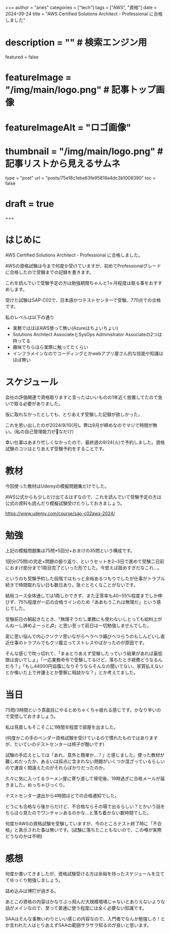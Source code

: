 +++
author = "aries"
categories = ["tech"]
tags = ["AWS", "資格"]
date = 2024-09-24
title = "AWS Certified Solutions Architect - Professional に合格しました"
# description = "" # 検索エンジン用
featured = false
# featureImage = "/img/main/logo.png" # 記事トップ画像
# featureImageAlt = "ロゴ画像"
# thumbnail = "/img/main/logo.png" # 記事リストから見えるサムネ
type = "post"
url = "posts/75e18c1ebe63fe95818a4dc3b1008390"
toc = false
# draft = true
+++

# はじめに

AWS Certified Solutions Architect - Professional に合格しました。

AWSの資格試験は今まで何度か受けていますが、初めてProfessionalグレードに合格したので受験までの記録を書きます。

これを読んでいて受験予定の方は勉強期間ちゃんと1ヶ月程度は取る事をおすすめします。

受けた試験はSAP-C02で、日本語かつテストセンターで受験、770点での合格です。

私のレベルは以下の通り
- 実務ではほぼAWS使って無い(Azureはちょいちょい)
- Solutions Architect AssociateとSysOps Administrator Associateの2つは持ってる
- 趣味でちらほら実際に触ってたくらい
- インフラメインなのでコーディングとかwebアプリ屋さん的な技能や知識はほぼ無い


# スケジュール

会社の評価関連で資格取りますと言ったはいいものの1年近く放置してたので急いで取る必要がありました。

仮に取れなかったとしても、とりあえず受験した記録が欲しかった。

これを思い出したのが2024/9/10(月)。弊は9月が締めなのでマジで時間が無い。(私の自己管理能力が💩なだけ)

幸い仕事はあまり忙しくなかったので、最終週の9/24(火)で予約しました。資格試験のコツはとりあえず受験予約をすることです。

# 教材

今回使った教材はUdemyの模擬問題集だけでした。

AWS公式からも少しだけ出てるはずなので、これを読んでいて受験予定の方は公式の資料も読んだり模擬試験受けたりしておきましょう。

https://www.udemy.com/course/sap-c02aws-2024/

# 勉強

上記の模擬問題集は75問*5回分+おまけの35問という構成です。

1回分(75問)の完走+問題の振り返り、というセットを2~3日で進めて受験二日前におまけ部分まで1周目完了といった形でした。今思えば舐めすぎだなこれ…。

というのも受験予約した段階ではもっと余裕あるつもりでしたが仕事がトラブル続きで時間取れない日も数日あり。急ぐとろくなことがないです。

結局コース全体通しては1周しかできず、また正答率も40~55%程度までしか伸びず、75%程度が一応の合格ラインのため「ああもうこれは無理だ」という感じでした。

受験前日の朝起きたとき、「無理そうだし業務にも使わないしとっても給料上がんねーし諦めよーっと♫」と思い至って前日は一切勉強しませんでした。

変に思い悩んで内心クソクソ思いながらヘラヘラ媚びへつらうのもしんどいし直近仕事のトラブルでもクソ腹立ってストレスやばかったのが原因です。

そんな感じで吹っ切れて、「まぁとりあえず受験したっていう結果があれば最低限は良いでしょ」「一応業務命令で受験してるけど、落ちたとき経費どうなるんだろ？」「もし44000円自腹になりそうならそんなの聞いてない、家賃払えないとか喚いた上で弁護士とか警察に相談かな？」とか考えてました。

# 当日

75問/3時間という真面目にやるとめちゃくちゃ疲れる感じです。かなり辛いので覚悟しておきましょう。

私は見直しもそこそこに1時間半程度で部屋を出ました。

(何度かこの手のベンダー資格試験を受けているので慣れたものではありますが、たいていのテストセンターは椅子が酷いです)

試験の手応えとしては「あれ、意外と簡単か…？」と感じました。使った教材が難しめだったか、あるいは採点に含まれない問題がいくつか混ざっているらしいので運良く間違えたのがそれらばかりだったのか。

久々に気に入ってるラーメン屋に寄り道して帰宅後、19時過ぎに合格メールが届きました。めっちゃびっくり。

テストセンター退出から4時間ほどでの合格通知でした。

どうにも合格なら後からだけど、不合格ならその場で出るらしい？とかいう話をちらほら見たのでワンチャンあるのかな…と落ち着かない数時間でした。

何度かAWSの資格試験を受験していますが、今のところテスト終了時に「不合格」と表示された事は無いです。(試験に落ちたこともないので、この噂が実際どうなのかは不明)

# 感想

何度か書いてきましたが、資格試験受ける方は余裕を持ったスケジュールを立ててゆっくり勉強しましょう。

詰め込みは博打が過ぎる。

あとこの資格の内容はかなりぶっ飛んだ大規模環境じゃないとありえないような話がメインなので、至って普通に使う程度には全く必要ない知識です。

SAAはそんな事無いわりといい感じの内容なので、入門者でなんか勉強しろ！とか言われた人はとりあえずSAAの範囲サラサラ知るのが良いと思います。
